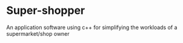Super-shopper
=============

An application software using c++ for simplifying the workloads of a supermarket/shop owner
